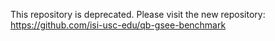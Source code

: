 This repository is deprecated.  Please visit the new repository:  https://github.com/isi-usc-edu/qb-gsee-benchmark


